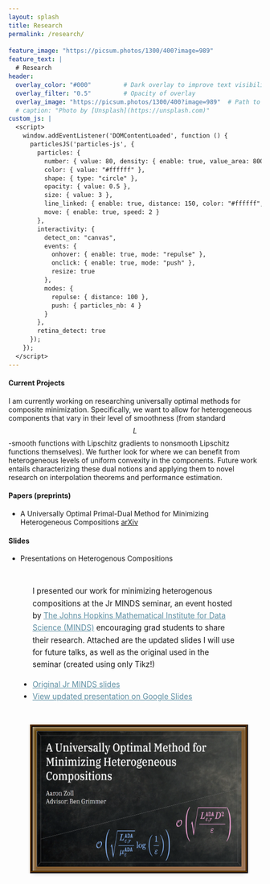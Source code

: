```yaml
---
layout: splash
title: Research
permalink: /research/

feature_image: "https://picsum.photos/1300/400?image=989"
feature_text: |
  # Research
header:
  overlay_color: "#000"         # Dark overlay to improve text visibility
  overlay_filter: "0.5"         # Opacity of overlay
  overlay_image: "https://picsum.photos/1300/400?image=989"  # Path to your background image
  # caption: "Photo by [Unsplash](https://unsplash.com)"
custom_js: |
  <script>
    window.addEventListener('DOMContentLoaded', function () {
      particlesJS('particles-js', {
        particles: {
          number: { value: 80, density: { enable: true, value_area: 800 } },
          color: { value: "#ffffff" },
          shape: { type: "circle" },
          opacity: { value: 0.5 },
          size: { value: 3 },
          line_linked: { enable: true, distance: 150, color: "#ffffff", opacity: 0.4, width: 1 },
          move: { enable: true, speed: 2 }
        },
        interactivity: {
          detect_on: "canvas",
          events: {
            onhover: { enable: true, mode: "repulse" },
            onclick: { enable: true, mode: "push" },
            resize: true
          },
          modes: {
            repulse: { distance: 100 },
            push: { particles_nb: 4 }
          }
        },
        retina_detect: true
      });
    });
  </script>
---
```


#### **Current Projects**<br>
I am currently working on researching universally optimal methods for composite minimization. Specifically, we want to allow for heterogeneous components that vary in their level of smoothness (from standard $$L$$-smooth functions with Lipschitz gradients to nonsmooth Lipschitz functions themselves). We further look for where we can benefit from heterogeneous levels of uniform convexity in the components. Future work entails characterizing these dual notions and applying them to novel research on interpolation theorems and performance estimation. 

#### **Papers (preprints)**<br>
- A Universally Optimal Primal-Dual Method for Minimizing Heterogeneous Compositions	<a href="https://arxiv.org/abs/2503.07566">arXiv</a>

#### **Slides**<br>

- Presentations on Heterogenous Compositions
<style>
  .desmos-gallery {
    display: flex;
    flex-direction: column;
    gap: 2rem;
    max-width: 1300px;
    margin: 0 auto;
    padding: 1rem 3rem;
  }

  .desmos-gallery-item {
    display: flex;
    flex-direction: row;
    align-items: center;
    justify-content: space-between;
    flex-wrap: wrap;
    gap: 2rem;
  }

  .desmos-gallery-text {
    flex: 1;
    min-width: 280px;
    max-width: 600px;
    font-size: 0.95rem;
    line-height: 1.6;
  }

  .desmos-gallery-text ul {
    padding-left: 0;
  }

  .desmos-gallery-image {
    flex: 1;
    min-width: 280px;
    display: flex;
    justify-content: center;
  }

  .desmos-gallery-image img {
    height: 270px;
    width: 480px;
    border-radius: 0;
    border: none;
    box-shadow: inset 2px 2px 6px rgba(255, 255, 255, 0.6),
      inset -2px -2px 6px rgba(0, 0, 0, 0.2),
      0 4px 8px rgba(0, 0, 0, 0.3);
    background: linear-gradient(to bottom right, #5f3d02, #a67b5b);
    padding: 8px;
    outline: 5px ridge #593302;
  }


  .desmos-gallery-text a {
    text-decoration: underline;
    color: rgba(94,143,163,255);
  }

  .desmos-gallery-text a:hover {
    color: rgba(54,103,123,255);
  }
</style>

<div class="desmos-gallery">

  <div class="desmos-gallery-item">
    <div class="desmos-gallery-text">
      <p>
        I presented our work for minimizing heterogenous compositions at the Jr MINDS seminar, an event hosted by <a href="https://www.minds.jhu.edu/">The Johns Hopkins Mathematical Institute for Data Science (MINDS)</a> encouraging grad students to share their research. Attached are the updated slides I will use for future talks, as well as the original used in the seminar (created using only Tikz!)
      </p>
      <ul>
         <li><a href="/assets/Jr_MINDS_Presentation_3_8.pdf">Original Jr MINDS slides</a></li>
        <li><a href="https://docs.google.com/presentation/d/1tWwSVU1H9AicJsRl5ckGGWJNYubuAOYnmS248aNhD9s/edit?usp=sharing">View updated presentation on Google Slides</a></li>
      </ul>
    </div>
    <div class="desmos-gallery-image">
      <a href="https://docs.google.com/presentation/d/1tWwSVU1H9AicJsRl5ckGGWJNYubuAOYnmS248aNhD9s/edit?usp=sharing">
        <img src="/assets/images/Heterogeneous_compositions_slide.png" alt="Slides">
      </a>
    </div>
  </div>

  <!-- Future entries just copy this .desmos-gallery-item structure -->
</div>